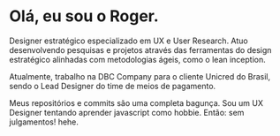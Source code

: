 # Olá, eu sou o Roger.
Designer estratégico especializado em UX e User Research. Atuo desenvolvendo pesquisas e projetos através das ferramentas  do design estratégico alinhadas com metodologias ágeis, como o lean inception. 

Atualmente, trabalho na DBC Company para o cliente Unicred do Brasil, sendo o Lead Designer do time de meios de pagamento. 

Meus repositórios e commits são uma completa bagunça. Sou um UX Designer tentando aprender javascript como hobbie. Então: sem julgamentos! hehe.
